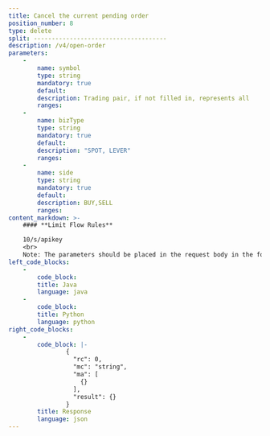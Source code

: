 ```yaml
---
title: Cancel the current pending order
position_number: 8
type: delete
split: -------------------------------------
description: /v4/open-order
parameters:
    -
        name: symbol
        type: string
        mandatory: true
        default:
        description: Trading pair, if not filled in, represents all
        ranges:
    -
        name: bizType
        type: string
        mandatory: true
        default:
        description: "SPOT, LEVER"
        ranges:
    -
        name: side
        type: string
        mandatory: true
        default:
        description: BUY,SELL
        ranges:
content_markdown: >-
    #### **Limit Flow Rules**

    10/s/apikey
    <br>
    Note: The parameters should be placed in the request body in the form of json
left_code_blocks:
    -
        code_block:
        title: Java
        language: java
    -
        code_block:
        title: Python
        language: python
right_code_blocks:
    -
        code_block: |-
                {
                  "rc": 0,
                  "mc": "string",
                  "ma": [
                    {}
                  ],
                  "result": {}
                }
        title: Response
        language: json
---
```

